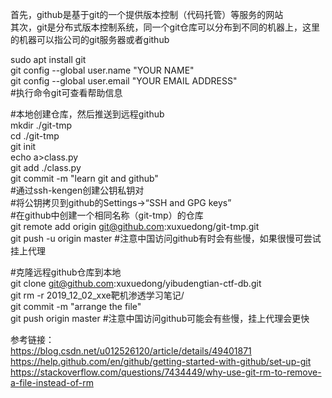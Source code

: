 首先，github是基于git的一个提供版本控制（代码托管）等服务的网站  
其次，git是分布式版本控制系统，同一个git仓库可以分布到不同的机器上，这里的机器可以指公司的git服务器或者github  

sudo apt install git  
git config --global user.name "YOUR NAME"  
git config --global user.email "YOUR EMAIL ADDRESS"  
#执行命令git可查看帮助信息  

#本地创建仓库，然后推送到远程github  
mkdir ./git-tmp  
cd ./git-tmp  
git init  
echo a>class.py  
git add ./class.py  
git commit -m "learn git and github"  
#通过ssh-kengen创建公钥私钥对  
#将公钥拷贝到github的Settings->“SSH and GPG keys”  
#在github中创建一个相同名称（git-tmp）的仓库  
git remote add origin git@github.com:xuxuedong/git-tmp.git  
git push -u origin master  #注意中国访问github有时会有些慢，如果很慢可尝试挂上代理

#克隆远程github仓库到本地  
git clone git@github.com:xuxuedong/yibudengtian-ctf-db.git  
git rm -r 2019_12_02_xxe靶机渗透学习笔记/  
git commit -m "arrange the file"  
git push origin master  #注意中国访问github可能会有些慢，挂上代理会更快  

参考链接：  
https://blog.csdn.net/u012526120/article/details/49401871  
https://help.github.com/en/github/getting-started-with-github/set-up-git  
https://stackoverflow.com/questions/7434449/why-use-git-rm-to-remove-a-file-instead-of-rm  
